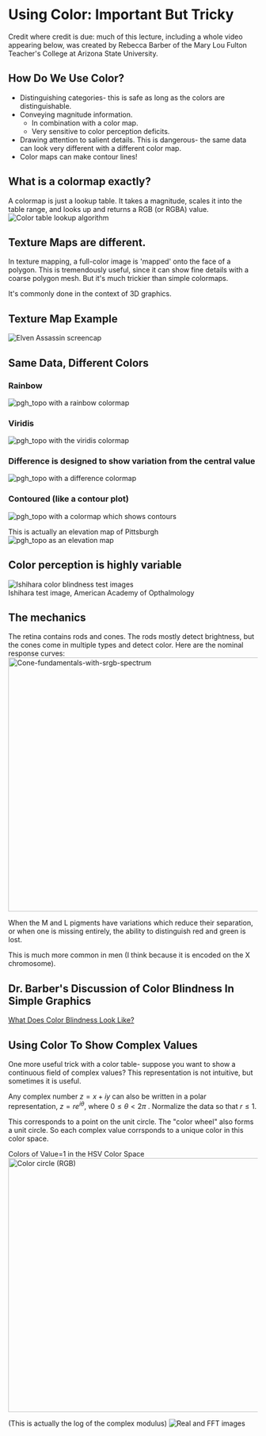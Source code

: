# Using Color: Important But Tricky



Credit where credit is due: much of this lecture, including a whole
video appearing below, was created by Rebecca Barber of the Mary Lou
Fulton Teacher's College at Arizona State University.



## How Do We Use Color?

* Distinguishing categories- this is safe as long as the colors are
  distinguishable.
* Conveying magnitude information.
  * In combination with a color map.
  * Very sensitive to color perception deficits.
* Drawing attention to salient details.  This is dangerous- the same
data can look very different with a different color map.
* Color maps can make contour lines!


## What is a colormap exactly?

A colormap is just a lookup table.  It takes a magnitude, scales it into
the table range, and looks up and returns a RGB (or RGBA) value.
<span class='image60'>
![Color table lookup algorithm](images/color_lookup_alg.png)
</span>



## Texture Maps are different.

In texture mapping, a full-color image is 'mapped' onto the face of a
polygon.  This is tremendously useful, since it can show fine details
with a coarse polygon mesh.  But it's much trickier than simple colormaps.

It's commonly done in the context of 3D graphics.


## Texture Map Example
![Elven Assassin screencap](images/elven_assassin_screencap.png)



## Same Data, Different Colors

### Rainbow
![pgh_topo with a rainbow colormap](images/pgh_topo_cmap_rainbow.png)


### Viridis
![pgh_topo with the viridis colormap](images/pgh_topo_cmap_viridis.png)


### Difference is designed to show variation from the central value
![pgh_topo with a difference colormap](images/pgh_topo_cmap_difference.png)


### Contoured (like a contour plot)
![pgh_topo with a colormap which shows contours](images/pgh_topo_cmap_contoured.png)


This is actually an elevation map of Pittsburgh
![pgh_topo as an elevation map](images/pgh_topo_relief.png)



## Color perception is highly variable

![Ishihara color blindness test images](images/Ishihara-test---numerals.gif)
<br>
Ishihara test image, American Academy of Opthalmology


## The mechanics

The retina contains rods and cones.  The rods mostly detect
brightness, but the cones come in multiple types and detect color.
Here are the nominal response curves:
<a title="BenRG, Public domain, via Wikimedia Commons" href="https://commons.wikimedia.org/wiki/File:Cone-fundamentals-with-srgb-spectrum.svg"><img width="512" alt="Cone-fundamentals-with-srgb-spectrum" src="https://upload.wikimedia.org/wikipedia/commons/thumb/0/04/Cone-fundamentals-with-srgb-spectrum.svg/512px-Cone-fundamentals-with-srgb-spectrum.svg.png"></a>


When the M and L pigments have variations which reduce their
separation, or when one is missing entirely, the ability to
distinguish red and green is lost.

This is much more common in men (I think because it is encoded on the
X chromosome).



## Dr. Barber's Discussion of Color Blindness In Simple Graphics

[What Does Color Blindness Look Like?](https://youtu.be/DpkWgAyjWBs)



## Using Color To Show Complex Values

One more useful trick with a color table- suppose you want to show a
continuous field of complex values?  This representation is not intuitive,
but sometimes it is useful.


Any complex number $z = x + iy$ can also be written in a polar
representation, $z = r e^{i \theta}$, where $0 \le \theta < 2\pi$ .  Normalize
the data so that $r \le 1$.

This corresponds to a point on the unit circle.  The "color wheel" also
forms a unit circle.  So each complex value corrsponds to a unique color
in this color space.


Colors of Value=1 in the HSV Color Space
<a title="Crossover1370, CC BY-SA 4.0 &lt;https://creativecommons.org/licenses/by-sa/4.0&gt;, via Wikimedia Commons" href="https://commons.wikimedia.org/wiki/File:Color_circle_(RGB).svg"><img width="512" alt="Color circle (RGB)" src="https://upload.wikimedia.org/wikipedia/commons/thumb/8/8a/Color_circle_%28RGB%29.svg/512px-Color_circle_%28RGB%29.svg.png"></a>


(This is actually the log of the complex modulus)
![Real and FFT images](images/joel_real_and_fft.png)
